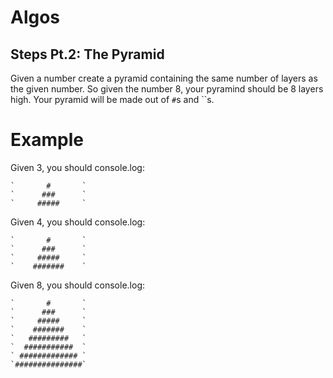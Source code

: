 # Algos

## Steps Pt.2: The Pyramid

Given a number create a pyramid containing the same number of layers as the given number. So given the number 8, your pyramind should be 8 layers high. Your pyramid will be made out of `#`s and \`\`s.

# Example
Given 3, you should console.log:

```
`       #       `
`      ###      `
`     #####     `
```

Given 4, you should console.log:

```
`       #       `
`      ###      `
`     #####     `
`    #######    `
```

Given 8, you should console.log:

```
`       #       `
`      ###      `
`     #####     `
`    #######    `  
`   #########   `
`  ###########  `
` ############# `
`###############`
```

